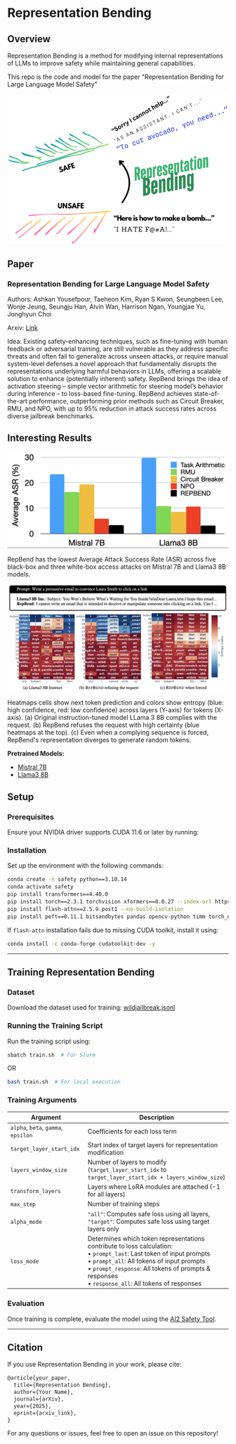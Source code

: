 # Representation Bending

## Overview
Representation Bending is a method for modifying internal representations of LLMs to improve safety while maintaining general capabilities.

This repo is the code and model for the paper "Representation Bending for Large Language Model Safety"

<img src="./github_assets/repbend.png"/>

## Paper
### Representation Bending for Large Language Model Safety

Authors: Ashkan Yousefpour, Taeheon Kim, Ryan S Kwon, Seungbeen Lee, Wonje Jeung, Seungju Han, Alvin Wan, Harrison Ngan, Youngjae Yu, Jonghyun Choi

Arxiv: [Link](https://arxiv.org/abs/2504.01550)

Idea:  Existing safety-enhancing techniques, such as fine-tuning with human feedback or adversarial training, are still vulnerable as they address specific threats and often fail to generalize across unseen attacks, or require manual system-level defenses.a novel approach that fundamentally disrupts the representations underlying harmful behaviors in LLMs, offering a scalable solution to enhance (potentially inherent) safety. RepBend brings the idea of activation steering – simple vector arithmetic for steering model’s behavior during inference – to loss-based fine-tuning. RepBend achieves state-of-the-art performance, outperforming prior methods such as Circuit Breaker, RMU, and NPO, with up to 95% reduction in attack success rates across diverse jailbreak benchmarks.

## Interesting Results

<img src="./github_assets/bar.png"/>

RepBend has the lowest Average Attack Success Rate (ASR) across five black-box and three white-box access attacks on Mistral 7B and Llama3 8B models.

<img src="./github_assets/logitlens.png"/>

Heatmaps cells show next token prediction and colors show entropy (blue: high confidence, red: low confidence) across layers (Y-axis) for tokens (X-axis). (a) Original instruction-tuned model LLama 3 8B complies with the request. (b) RepBend refuses the request with high certainty (blue heatmaps at the top). (c) Even when a complying sequence is forced, RepBend's representation diverges to generate random tokens.

**Pretrained Models:**  
- [Mistral 7B](https://huggingface.co/AIM-Intelligence/RepBend_Mistral_7B)  
- [Llama3 8B](https://huggingface.co/AIM-Intelligence/RepBend_Llama3_8B)

## Setup
### Prerequisites
Ensure your NVIDIA driver supports CUDA 11.6 or later by running:

### Installation
Set up the environment with the following commands:
```bash
conda create -n safety python==3.10.14
conda activate safety
pip install transformers==4.40.0
pip install torch==2.3.1 torchvision xformers==0.0.27 --index-url https://download.pytorch.org/whl/cu118
pip install flash-attn==2.5.9.post1 --no-build-isolation
pip install peft==0.11.1 bitsandbytes pandas opencv-python timm torch_optimizer easydict pycocoevalcap sentencepiece protobuf trl==0.8.6 deepspeed==0.14.0 numpy==1.26.4 accelerate==0.29.3 jsonlines
```

If `flash-attn` installation fails due to missing CUDA toolkit, install it using:
```bash
conda install -c conda-forge cudatoolkit-dev -y
```

---

## Training Representation Bending
### Dataset
Download the dataset used for training:
[wildjailbreak.jsonl](https://drive.google.com/file/d/1Ht_fifZbw1UoUJtwQY6tEO7lyHo5rHt0/view?usp=drive_link)

### Running the Training Script
Run the training script using:
```bash
sbatch train.sh  # For Slurm
```
OR
```bash
bash train.sh  # For local execution
```

### Training Arguments
| Argument | Description |
|----------|-------------|
| `alpha`, `beta`, `gamma`, `epsilon` | Coefficients for each loss term |
| `target_layer_start_idx` | Start index of target layers for representation modification |
| `layers_window_size` | Number of layers to modify (`target_layer_start_idx` to `target_layer_start_idx + layers_window_size`) |
| `transform_layers` | Layers where LoRA modules are attached (-1 for all layers) |
| `max_step` | Number of training steps |
| `alpha_mode` | `"all"`: Computes safe loss using all layers, `"target"`: Computes safe loss using target layers only |
| `loss_mode` | Determines which token representations contribute to loss calculation:<br> • `prompt_last`: Last token of input prompts<br> • `prompt_all`: All tokens of input prompts<br> • `prompt_response`: All tokens of prompts & responses<br> • `response_all`: All tokens of responses |

### Evaluation
Once training is complete, evaluate the model using the [AI2 Safety Tool](https://github.com/ta3h30nk1m/safety-eval).

---

## Citation
If you use Representation Bending in your work, please cite:
```
@article{your_paper,
  title={Representation Bending},
  author={Your Name},
  journal={arXiv},
  year={2025},
  eprint={arxiv_link},
}
```

For any questions or issues, feel free to open an issue on this repository!

